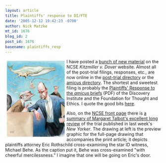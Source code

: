 ```yaml
---
layout: article
title: Plaintiffs' response to DI/FTE
date: '2005-12-12 19:42:23 -0700'
author: Nick Matzke
mt_id: 1676
blog_id: 2
post_id: 1676
basename: plaintiffs_resp
---
```

<img src="/uploads/2006/2005-12-05_Talbot_New_Yorker_Darwin_in_the_Dock_Fig1_p198.jpg" alt="" style="float:left;" />I have posted a [bunch of new material](http://www2.ncseweb.org/wp/) on the NCSE _Kitzmiller v. Dover_ website.  Almost all of the post-trial filings, responses, etc., are now online in the [post-trial directory](http://www2.ncseweb.org/kvd/index.php?path=all_legal%2Fpost-trial/) or the [amicus directory](http://www2.ncseweb.org/kvd/index.php?path=all_legal%2Famicus/).  The shortest and sweetest filing is probably the [Plaintiffs' Response to the _amicus_ briefs](http://www2.ncseweb.org/kvd/all_legal/amicus/2005-12-07_Plaintiffs_response_to_FTE-DI_amicus.pdf) (PDF) of the Discovery Institute and the Foundation for Thought and Ethics.  I quote the good bits [here](http://www2.ncseweb.org/wp/?p=90).

Also, on the [NCSE front page](http://www.ncseweb.org/) there is [a summary of Margaret Talbot's excellent long review](http://www.ncseweb.org/resources/news/2005/PA/793_new_yorker_on_kitzmiller_case_12_12_2005.asp) of the trial published in last week's _New Yorker_.  The drawing at left is the preview graphic for the full-page drawing that accompanies the print article; it depicts plaintiffs attorney Eric Rothschild cross-examining the star ID witness, Michael Behe.  As the caption put it, Behe was cross-examined "with cheerful mercilessness."  I imagine that one will be going on Eric's door.
